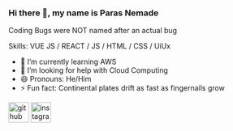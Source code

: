 ### Hi there 👋, my name is Paras Nemade

Coding Bugs were NOT named after an actual bug

Skills: VUE JS / REACT / JS / HTML / CSS / UiUx 

- 🌱 I’m currently learning AWS 
- 🤔 I’m looking for help with Cloud Computing  
- 😄 Pronouns: He/Him 
- ⚡ Fun fact: Continental plates drift as fast as fingernails grow 


[<img src='https://cdn.jsdelivr.net/npm/simple-icons@3.0.1/icons/github.svg' alt='github' height='40'>](https://github.com/parasx)  [<img src='https://cdn.jsdelivr.net/npm/simple-icons@3.0.1/icons/instagram.svg' alt='instagram' height='40'>](https://www.instagram.com/paras._.13/)  
